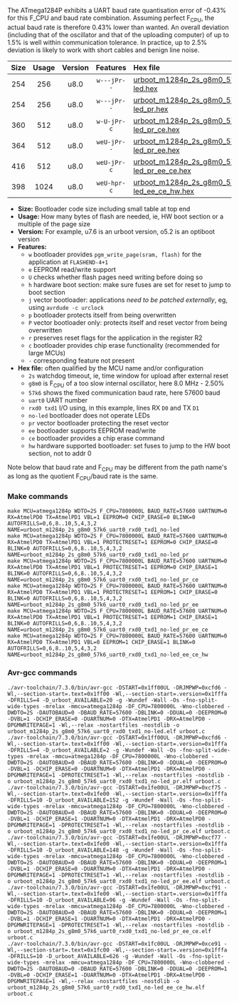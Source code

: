 The ATmega1284P exhibits a UART baud rate quantisation error of -0.43% for this F_CPU and baud rate combination. Assuming perfect F<sub>CPU</sub>, the actual baud rate is therefore 0.43% lower than wanted. An overall deviation (including that of the oscillator and that of the uploading computer) of up to 1.5% is well within communication tolerance. In practice, up to 2.5% deviation is likely to work with short cables and benign line noise.

|Size|Usage|Version|Features|Hex file|
|:-:|:-:|:-:|:-:|:--|
|254|256|u8.0|`w---jPr--`|[urboot_m1284p_2s_g8m0_57k6_uart0_rxd0_txd1_no-led.hex](https://raw.githubusercontent.com/stefanrueger/urboot.hex/main/boards/mighty1284/atmega1284p/watchdog_2_s/internal_oscillator_g-2.50%25/%2B8m000000_hz/%2B%2B57k6_baud/uart0_rxd0_txd1/no-led/urboot_m1284p_2s_g8m0_57k6_uart0_rxd0_txd1_no-led.hex)|
|254|256|u8.0|`w---jPr--`|[urboot_m1284p_2s_g8m0_57k6_uart0_rxd0_txd1_no-led_pr.hex](https://raw.githubusercontent.com/stefanrueger/urboot.hex/main/boards/mighty1284/atmega1284p/watchdog_2_s/internal_oscillator_g-2.50%25/%2B8m000000_hz/%2B%2B57k6_baud/uart0_rxd0_txd1/no-led/urboot_m1284p_2s_g8m0_57k6_uart0_rxd0_txd1_no-led_pr.hex)|
|360|512|u8.0|`w-U-jPr-c`|[urboot_m1284p_2s_g8m0_57k6_uart0_rxd0_txd1_no-led_pr_ce.hex](https://raw.githubusercontent.com/stefanrueger/urboot.hex/main/boards/mighty1284/atmega1284p/watchdog_2_s/internal_oscillator_g-2.50%25/%2B8m000000_hz/%2B%2B57k6_baud/uart0_rxd0_txd1/no-led/urboot_m1284p_2s_g8m0_57k6_uart0_rxd0_txd1_no-led_pr_ce.hex)|
|364|512|u8.0|`weU-jPr--`|[urboot_m1284p_2s_g8m0_57k6_uart0_rxd0_txd1_no-led_pr_ee.hex](https://raw.githubusercontent.com/stefanrueger/urboot.hex/main/boards/mighty1284/atmega1284p/watchdog_2_s/internal_oscillator_g-2.50%25/%2B8m000000_hz/%2B%2B57k6_baud/uart0_rxd0_txd1/no-led/urboot_m1284p_2s_g8m0_57k6_uart0_rxd0_txd1_no-led_pr_ee.hex)|
|416|512|u8.0|`weU-jPr-c`|[urboot_m1284p_2s_g8m0_57k6_uart0_rxd0_txd1_no-led_pr_ee_ce.hex](https://raw.githubusercontent.com/stefanrueger/urboot.hex/main/boards/mighty1284/atmega1284p/watchdog_2_s/internal_oscillator_g-2.50%25/%2B8m000000_hz/%2B%2B57k6_baud/uart0_rxd0_txd1/no-led/urboot_m1284p_2s_g8m0_57k6_uart0_rxd0_txd1_no-led_pr_ee_ce.hex)|
|398|1024|u8.0|`weU-hpr-c`|[urboot_m1284p_2s_g8m0_57k6_uart0_rxd0_txd1_no-led_ee_ce_hw.hex](https://raw.githubusercontent.com/stefanrueger/urboot.hex/main/boards/mighty1284/atmega1284p/watchdog_2_s/internal_oscillator_g-2.50%25/%2B8m000000_hz/%2B%2B57k6_baud/uart0_rxd0_txd1/no-led/urboot_m1284p_2s_g8m0_57k6_uart0_rxd0_txd1_no-led_ee_ce_hw.hex)|

- **Size:** Bootloader code size including small table at top end
- **Usage:** How many bytes of flash are needed, ie, HW boot section or a multiple of the page size
- **Version:** For example, u7.6 is an urboot version, o5.2 is an optiboot version
- **Features:**
  + `w` bootloader provides `pgm_write_page(sram, flash)` for the application at `FLASHEND-4+1`
  + `e` EEPROM read/write support
  + `U` checks whether flash pages need writing before doing so
  + `h` hardware boot section: make sure fuses are set for reset to jump to boot section
  + `j` vector bootloader: applications *need to be patched externally*, eg, using `avrdude -c urclock`
  + `p` bootloader protects itself from being overwritten
  + `P` vector bootloader only: protects itself and reset vector from being overwritten
  + `r` preserves reset flags for the application in the register R2
  + `c` bootloader provides chip erase functionality (recommended for large MCUs)
  + `-` corresponding feature not present
- **Hex file:** often qualified by the MCU name and/or configuration
  + `2s` watchdog timeout, ie, time window for upload after external reset
  + `g8m0` is F<sub>CPU</sub> of a too slow internal oscillator, here 8.0 MHz - 2.50%
  + `57k6` shows the fixed communication baud rate, here 57600 baud
  + `uart0` UART number
  + `rxd0 txd1` I/O using, in this example, lines RX `D0` and TX `D1`
  + `no-led` bootloader does not operate LEDs
  + `pr` vector bootloader protecting the reset vector
  + `ee` bootloader supports EEPROM read/write
  + `ce` bootloader provides a chip erase command
  + `hw` hardware supported bootloader: set fuses to jump to the HW boot section, not to addr 0


Note below that baud rate and F<sub>CPU</sub> may be different from the path name's as long as the quotient F<sub>CPU</sub>/baud rate is the same.

### Make commands
```
make MCU=atmega1284p WDTO=2S F_CPU=7800000L BAUD_RATE=57600 UARTNUM=0 RX=AtmelPD0 TX=AtmelPD1 VBL=1 EEPROM=0 CHIP_ERASE=0 BLINK=0 AUTOFRILLS=0,6,8..10,5,4,3,2 NAME=urboot_m1284p_2s_g8m0_57k6_uart0_rxd0_txd1_no-led
make MCU=atmega1284p WDTO=2S F_CPU=7800000L BAUD_RATE=57600 UARTNUM=0 RX=AtmelPD0 TX=AtmelPD1 VBL=1 PROTECTRESET=1 EEPROM=0 CHIP_ERASE=0 BLINK=0 AUTOFRILLS=0,6,8..10,5,4,3,2 NAME=urboot_m1284p_2s_g8m0_57k6_uart0_rxd0_txd1_no-led_pr
make MCU=atmega1284p WDTO=2S F_CPU=7800000L BAUD_RATE=57600 UARTNUM=0 RX=AtmelPD0 TX=AtmelPD1 VBL=1 PROTECTRESET=1 EEPROM=0 CHIP_ERASE=1 BLINK=0 AUTOFRILLS=0,6,8..10,5,4,3,2 NAME=urboot_m1284p_2s_g8m0_57k6_uart0_rxd0_txd1_no-led_pr_ce
make MCU=atmega1284p WDTO=2S F_CPU=7800000L BAUD_RATE=57600 UARTNUM=0 RX=AtmelPD0 TX=AtmelPD1 VBL=1 PROTECTRESET=1 EEPROM=1 CHIP_ERASE=0 BLINK=0 AUTOFRILLS=0,6,8..10,5,4,3,2 NAME=urboot_m1284p_2s_g8m0_57k6_uart0_rxd0_txd1_no-led_pr_ee
make MCU=atmega1284p WDTO=2S F_CPU=7800000L BAUD_RATE=57600 UARTNUM=0 RX=AtmelPD0 TX=AtmelPD1 VBL=1 PROTECTRESET=1 EEPROM=1 CHIP_ERASE=1 BLINK=0 AUTOFRILLS=0,6,8..10,5,4,3,2 NAME=urboot_m1284p_2s_g8m0_57k6_uart0_rxd0_txd1_no-led_pr_ee_ce
make MCU=atmega1284p WDTO=2S F_CPU=7800000L BAUD_RATE=57600 UARTNUM=0 RX=AtmelPD0 TX=AtmelPD1 VBL=0 EEPROM=1 CHIP_ERASE=1 BLINK=0 AUTOFRILLS=0,6,8..10,5,4,3,2 NAME=urboot_m1284p_2s_g8m0_57k6_uart0_rxd0_txd1_no-led_ee_ce_hw
```

### Avr-gcc commands
```
./avr-toolchain/7.3.0/bin/avr-gcc -DSTART=0x1ff00UL -DRJMPWP=0xcfd6 -Wl,--section-start=.text=0x1ff00 -Wl,--section-start=.version=0x1fffa -DFRILLS=4 -D_urboot_AVAILABLE=20 -g -Wundef -Wall -Os -fno-split-wide-types -mrelax -mmcu=atmega1284p -DF_CPU=7800000L -Wno-clobbered -DWDTO=2S -DAUTOBAUD=0 -DBAUD_RATE=57600 -DBLINK=0 -DDUAL=0 -DEEPROM=0 -DVBL=1 -DCHIP_ERASE=0 -DUARTNUM=0 -DTX=AtmelPD1 -DRX=AtmelPD0 -DPGMWRITEPAGE=1 -Wl,--relax -nostartfiles -nostdlib -o urboot_m1284p_2s_g8m0_57k6_uart0_rxd0_txd1_no-led.elf urboot.c
./avr-toolchain/7.3.0/bin/avr-gcc -DSTART=0x1ff00UL -DRJMPWP=0xcfd6 -Wl,--section-start=.text=0x1ff00 -Wl,--section-start=.version=0x1fffa -DFRILLS=4 -D_urboot_AVAILABLE=2 -g -Wundef -Wall -Os -fno-split-wide-types -mrelax -mmcu=atmega1284p -DF_CPU=7800000L -Wno-clobbered -DWDTO=2S -DAUTOBAUD=0 -DBAUD_RATE=57600 -DBLINK=0 -DDUAL=0 -DEEPROM=0 -DVBL=1 -DCHIP_ERASE=0 -DUARTNUM=0 -DTX=AtmelPD1 -DRX=AtmelPD0 -DPGMWRITEPAGE=1 -DPROTECTRESET=1 -Wl,--relax -nostartfiles -nostdlib -o urboot_m1284p_2s_g8m0_57k6_uart0_rxd0_txd1_no-led_pr.elf urboot.c
./avr-toolchain/7.3.0/bin/avr-gcc -DSTART=0x1fe00UL -DRJMPWP=0xcf75 -Wl,--section-start=.text=0x1fe00 -Wl,--section-start=.version=0x1fffa -DFRILLS=10 -D_urboot_AVAILABLE=152 -g -Wundef -Wall -Os -fno-split-wide-types -mrelax -mmcu=atmega1284p -DF_CPU=7800000L -Wno-clobbered -DWDTO=2S -DAUTOBAUD=0 -DBAUD_RATE=57600 -DBLINK=0 -DDUAL=0 -DEEPROM=0 -DVBL=1 -DCHIP_ERASE=1 -DUARTNUM=0 -DTX=AtmelPD1 -DRX=AtmelPD0 -DPGMWRITEPAGE=1 -DPROTECTRESET=1 -Wl,--relax -nostartfiles -nostdlib -o urboot_m1284p_2s_g8m0_57k6_uart0_rxd0_txd1_no-led_pr_ce.elf urboot.c
./avr-toolchain/7.3.0/bin/avr-gcc -DSTART=0x1fe00UL -DRJMPWP=0xcf77 -Wl,--section-start=.text=0x1fe00 -Wl,--section-start=.version=0x1fffa -DFRILLS=10 -D_urboot_AVAILABLE=148 -g -Wundef -Wall -Os -fno-split-wide-types -mrelax -mmcu=atmega1284p -DF_CPU=7800000L -Wno-clobbered -DWDTO=2S -DAUTOBAUD=0 -DBAUD_RATE=57600 -DBLINK=0 -DDUAL=0 -DEEPROM=1 -DVBL=1 -DCHIP_ERASE=0 -DUARTNUM=0 -DTX=AtmelPD1 -DRX=AtmelPD0 -DPGMWRITEPAGE=1 -DPROTECTRESET=1 -Wl,--relax -nostartfiles -nostdlib -o urboot_m1284p_2s_g8m0_57k6_uart0_rxd0_txd1_no-led_pr_ee.elf urboot.c
./avr-toolchain/7.3.0/bin/avr-gcc -DSTART=0x1fe00UL -DRJMPWP=0xcf91 -Wl,--section-start=.text=0x1fe00 -Wl,--section-start=.version=0x1fffa -DFRILLS=10 -D_urboot_AVAILABLE=96 -g -Wundef -Wall -Os -fno-split-wide-types -mrelax -mmcu=atmega1284p -DF_CPU=7800000L -Wno-clobbered -DWDTO=2S -DAUTOBAUD=0 -DBAUD_RATE=57600 -DBLINK=0 -DDUAL=0 -DEEPROM=1 -DVBL=1 -DCHIP_ERASE=1 -DUARTNUM=0 -DTX=AtmelPD1 -DRX=AtmelPD0 -DPGMWRITEPAGE=1 -DPROTECTRESET=1 -Wl,--relax -nostartfiles -nostdlib -o urboot_m1284p_2s_g8m0_57k6_uart0_rxd0_txd1_no-led_pr_ee_ce.elf urboot.c
./avr-toolchain/7.3.0/bin/avr-gcc -DSTART=0x1fc00UL -DRJMPWP=0xce91 -Wl,--section-start=.text=0x1fc00 -Wl,--section-start=.version=0x1fffa -DFRILLS=10 -D_urboot_AVAILABLE=626 -g -Wundef -Wall -Os -fno-split-wide-types -mrelax -mmcu=atmega1284p -DF_CPU=7800000L -Wno-clobbered -DWDTO=2S -DAUTOBAUD=0 -DBAUD_RATE=57600 -DBLINK=0 -DDUAL=0 -DEEPROM=1 -DVBL=0 -DCHIP_ERASE=1 -DUARTNUM=0 -DTX=AtmelPD1 -DRX=AtmelPD0 -DPGMWRITEPAGE=1 -Wl,--relax -nostartfiles -nostdlib -o urboot_m1284p_2s_g8m0_57k6_uart0_rxd0_txd1_no-led_ee_ce_hw.elf urboot.c
```

